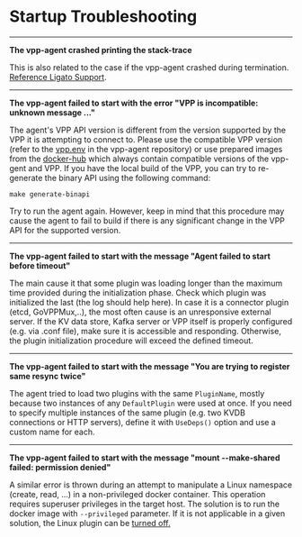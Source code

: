 # Startup Troubleshooting

---

**The vpp-agent crashed printing the stack-trace**

This is also related to the case if the vpp-agent crashed during termination. [Reference Ligato Support](../intro/faq.md#where-can-i-find-support-for-ligato).

---

**The vpp-agent failed to start with the error "VPP is incompatible: unknown message ..."**


The agent's VPP API version is different from the version supported by the VPP it is attempting to connect to. Please use the compatible VPP version (refer to the [vpp.env](https://github.com/ligato/vpp-agent/blob/master/vpp.env) in the vpp-agent repository) or use prepared images from the [docker-hub](https://hub.docker.com/r/ligato/vpp-agent) which always contain compatible versions of the vpp-gent and VPP.
If you have the local build of the VPP, you can try to re-generate the binary API using the following command:
```
make generate-binapi
```
Try to run the agent again. However, keep in mind that this procedure may cause the agent to fail to build if there is any significant change in the VPP API for the supported version.

---

**The vpp-agent failed to start with the message "Agent failed to start before timeout"**


The main cause it that some plugin was loading longer than the maximum time provided during the initialization phase. Check which plugin was initialized the last (the log should help here). In case it is a connector plugin (etcd, GoVPPMux,..), the most often cause is an unresponsive external server. If the KV data store, Kafka server or VPP itself is properly configured (e.g. via .conf file), make sure it is accessible and responding. Otherwise, the plugin initialization procedure will exceed the defined timeout.

---

**The vpp-agent failed to start with the message "You are trying to register same resync twice"**

The agent tried to load two plugins with the same `PluginName`, mostly because two instances of any `DefaultPlugin` were used at once. If you need to specify multiple instances of the same plugin (e.g. two KVDB connections or HTTP servers), define it with `UseDeps()` option and use a custom name for each.

---

**The vpp-agent failed to start with the message "mount --make-shared failed: permission denied"**

A similar error is thrown during an attempt to manipulate a Linux namespace (create, read, ...) in a non-privileged docker container. This operation requires superuser privileges in the target host. The solution is to run the docker image with `--privileged` parameter. If it is not applicable in a given solution, the Linux plugin can be [turned off.](../plugins/linux-plugins.md#disable-the-linux-interface-plugin)

